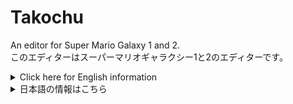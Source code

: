 # Takochu
An editor for Super Mario Galaxy 1 and 2.<br/>
このエディターはスーパーマリオギャラクシー1と2のエディターです。

<details>
<summary>Click here for English information </summary>
  
## Changes to Shibbo are up to the following commit
- https://github.com/penguin117117/Takochu/commit/28c87e15f6c2b0e8298177bbe424c15ee5fe29f1

After the above commitments, I will continue to develop the project personally.<br/>
I have permission to continue development.
  
  ## Building from Source
### Requirements
- [Microsoft Visual Studio 2019](https://visualstudio.microsoft.com/) for building.
- The .NET Framework 4.7.2 Targeting Pack (Can be found in Visual Studio by clicking Tools, Get Tools and Features, Individual Components, .NET Framework 4.7.2 Targeting Pack)
- [gitforwindows](https://gitforwindows.org/) (It makes life nicer)

### Cloning
To clone this repo either use Visual Studio's git repo extension to clone the repo properly (Will include the submodules.) or use 
  ``` Shell
  git clone https://github.com/penguin117117/Takochu.git --recursive
  ```
  (THE URL IS DIFFERENT ON FORKS)

### Building
Use Visual Studio's Build option.
</details>
  
<details>
<summary>日本語の情報はこちら </summary>
  
  ## Shibboさんの変更は、下記のコミットまでです。
  - https://github.com/penguin117117/Takochu/commit/28c87e15f6c2b0e8298177bbe424c15ee5fe29f1
  
  これより後の開発は私が個人的に行います。<br/>
  開発の継続については許可をもらっています。
  
  ## ソースからのビルド
  ### 開発環境
  - [Microsoft Visual Studio 2019](https://visualstudio.microsoft.com/)
  - The .NET Framework 4.7.2 Targeting Pack (Visual Studio 2019 では、「ツール」→「ツールと機能の入手」→「個別のコンポーネント」→「.NET Framework 4.7.2 Targeting Pack」をクリックすると見つかります。)
  - [gitforwindows](https://gitforwindows.org/) (あると便利)
  
  ### クローンの作成
  このリポジトリをクローンするには、Visual Studio の git repo 拡張機能を使用してリポジトリを適切にクローンするか (サブモジュールを含むことになります)、次のGitコマンドを実行してください。<br/>
  ``` Shell
  git clone https://github.com/penguin117117/Takochu.git --recursive
  ```
  ※URLはフォークで異なります。
  
  ### ビルド
  Visual Studioのビルドオプションを使用します。
  
</details>

